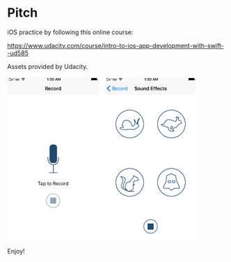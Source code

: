 Pitch
==================

iOS practice by following this online course:

https://www.udacity.com/course/intro-to-ios-app-development-with-swift--ud585

Assets provided by Udacity.

![](https://raw.githubusercontent.com/JoshuaChing/Pitch/master/screenshots/screenshot3.png)

Enjoy!
